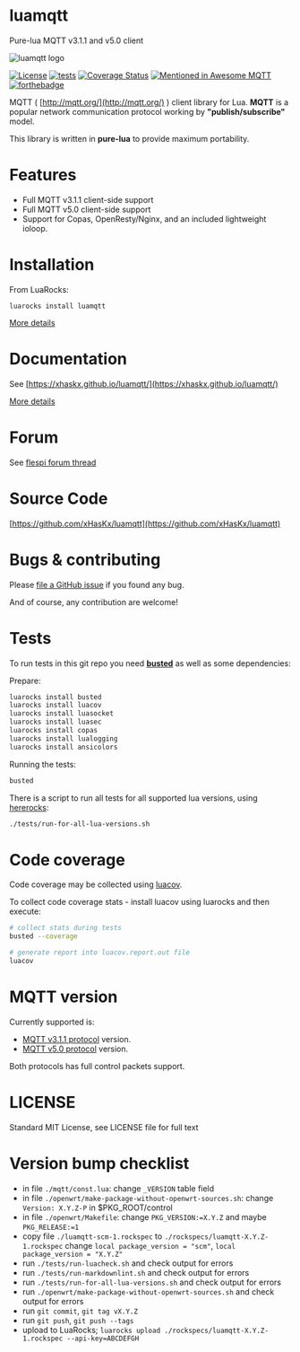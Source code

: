 # luamqtt

Pure-lua MQTT v3.1.1 and v5.0 client

![luamqtt logo](./logo.svg)

[![License](http://img.shields.io/badge/Licence-MIT-brightgreen.svg)](https://github.com/xHasKx/luamqtt/blob/master/LICENSE)
[![tests](https://github.com/xHasKx/luamqtt/actions/workflows/tests-and-coverage.yml/badge.svg)](https://github.com/xHasKx/luamqtt/actions/workflows/tests-and-coverage.yml)
[![Coverage Status](https://coveralls.io/repos/github/xHasKx/luamqtt/badge.svg?branch=master)](https://coveralls.io/github/xHasKx/luamqtt?branch=master)
[![Mentioned in Awesome MQTT](https://awesome.re/mentioned-badge.svg)](https://github.com/hobbyquaker/awesome-mqtt)
[![forthebadge](https://forthebadge.com/images/badges/powered-by-electricity.svg)](https://forthebadge.com)

MQTT ( [http://mqtt.org/](http://mqtt.org/) ) client library for Lua.
**MQTT** is a popular network communication protocol working by **"publish/subscribe"** model.

This library is written in **pure-lua** to provide maximum portability.

# Features

* Full MQTT v3.1.1 client-side support
* Full MQTT v5.0 client-side support
* Support for Copas, OpenResty/Nginx, and an included lightweight ioloop.

# Installation

From LuaRocks:

    luarocks install luamqtt

[More details](./docs_topics/01-installation.md)

# Documentation

See [https://xhaskx.github.io/luamqtt/](https://xhaskx.github.io/luamqtt/)

[More details](./docs_topics/README.md)

# Forum

See [flespi forum thread](https://forum.flespi.com/d/97-luamqtt-mqtt-client-written-in-pure-lua)

# Source Code

[https://github.com/xHasKx/luamqtt](https://github.com/xHasKx/luamqtt)

# Bugs & contributing

Please [file a GitHub issue](https://github.com/xHasKx/luamqtt/issues) if you found any bug.

And of course, any contribution are welcome!

# Tests

To run tests in this git repo you need [**busted**](https://luarocks.org/modules/olivine-labs/busted) as well as some dependencies:

Prepare:

```sh
luarocks install busted
luarocks install luacov
luarocks install luasocket
luarocks install luasec
luarocks install copas
luarocks install lualogging
luarocks install ansicolors
```

Running the tests:

```sh
busted
```

There is a script to run all tests for all supported lua versions, using [hererocks](https://github.com/mpeterv/hererocks):

```sh
./tests/run-for-all-lua-versions.sh
```

# Code coverage

Code coverage may be collected using [luacov](https://keplerproject.github.io/luacov/).

To collect code coverage stats - install luacov using luarocks and then execute:

```sh
# collect stats during tests
busted --coverage

# generate report into luacov.report.out file
luacov
```

# MQTT version

Currently supported is:

* [MQTT v3.1.1 protocol](http://docs.oasis-open.org/mqtt/mqtt/v3.1.1/errata01/os/mqtt-v3.1.1-errata01-os-complete.html) version.
* [MQTT v5.0 protocol](http://docs.oasis-open.org/mqtt/mqtt/v5.0/mqtt-v5.0.html) version.

Both protocols has full control packets support.

# LICENSE

Standard MIT License, see LICENSE file for full text

# Version bump checklist

* in file `./mqtt/const.lua`: change `_VERSION` table field
* in file `./openwrt/make-package-without-openwrt-sources.sh`: change `Version: X.Y.Z-P` in $PKG_ROOT/control
* in file `./openwrt/Makefile`: change `PKG_VERSION:=X.Y.Z` and maybe `PKG_RELEASE:=1`
* copy file `./luamqtt-scm-1.rockspec` to `./rockspecs/luamqtt-X.Y.Z-1.rockspec` change `local package_version = "scm"`, `local package_version = "X.Y.Z"`
* run `./tests/run-luacheck.sh` and check output for errors
* run `./tests/run-markdownlint.sh` and check output for errors
* run `./tests/run-for-all-lua-versions.sh` and check output for errors
* run `./openwrt/make-package-without-openwrt-sources.sh` and check output for errors
* run `git commit`, `git tag vX.Y.Z`
* run `git push`, `git push --tags`
* upload to LuaRocks; `luarocks upload ./rockspecs/luamqtt-X.Y.Z-1.rockspec --api-key=ABCDEFGH`
